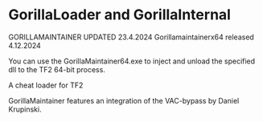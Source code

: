 # GorillaLoader and GorillaInternal

GORILLAMAINTAINER UPDATED 23.4.2024 Gorillamaintainerx64 released 4.12.2024

You can use the GorillaMaintainer64.exe to inject and unload the specified dll to the TF2 64-bit process. 

A cheat loader for TF2

GorillaMaintainer features an integration of the VAC-bypass by Daniel Krupinski. 





